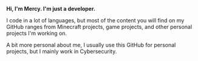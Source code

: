 **Hi, I'm Mercy. I'm just a developer.**

I code in a lot of languages, but most of the content you will find on my GitHub ranges from Minecraft projects, game projects, and other personal projects I'm working on.

A bit more personal about me, I usually use this GitHub for personal projects, but I mainly work in Cybersecurity.
